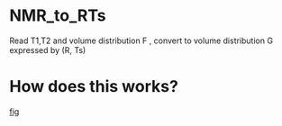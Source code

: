 # NMR_to_RTs
Read T1,T2 and volume distribution F , convert to volume distribution G expressed by (R, Ts) 


# How does this works?
[fig](https://github.com/jianghan2013/NMR_to_RTs/tree/master/figs/T1T2.jpg)